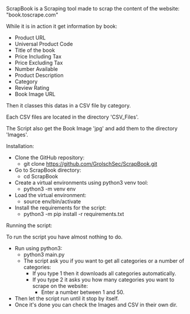 ScrapBook is a Scraping tool made to scrap the content of the website: 
"book.toscrape.com"

While it is in action it get information by book:
 - Product URL
 - Universal Product Code
 - Title of the book
 - Price Including Tax
 - Price Excluding Tax 
 - Number Available
 - Product Description
 - Category 
 - Review Rating
 - Book Image URL

Then it classes this datas in a CSV file by category.

Each CSV files are located in the directory 'CSV_Files'.

The Script also get the Book Image 'jpg' and add them to the directory 'Images'.



Installation:

- Clone the GitHub repository:
  - git clone https://github.com/GrolschSec/ScrapBook.git
- Go to ScrapBook directory:
  - cd ScrapBook
- Create a virtual environments using python3 venv tool:
  - python3 -m venv env
- Load the virtual environment:
  - source env/bin/activate
- Install the requirements for the script:
  - python3 -m pip install -r requirements.txt


Running the script: 

  To run the script you have almost nothing to do.
  - Run using python3:
    - python3 main.py
    - The script ask you if you want to get all categories or a number of categories:
      - If you type 1 then it downloads all categories automatically.
      - If you type 2 it asks you how many categories you want to scrape on the website: 
        - Enter a number between 1 and 50.
  - Then let the script run until it stop by itself.
  - Once it's done you can check the Images and CSV in their own dir.